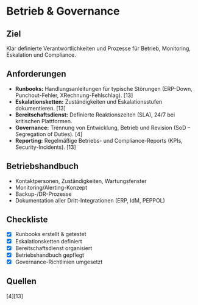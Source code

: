 # Betrieb & Governance

## Ziel
Klar definierte Verantwortlichkeiten und Prozesse für Betrieb, Monitoring, Eskalation und Compliance.

## Anforderungen
- **Runbooks:** Handlungsanleitungen für typische Störungen (ERP-Down, Punchout-Fehler, XRechnung-Fehlschlag). [13]
- **Eskalationsketten:** Zuständigkeiten und Eskalationsstufen dokumentieren. [13]
- **Bereitschaftsdienst:** Definierte Reaktionszeiten (SLA), 24/7 bei kritischen Plattformen.
- **Governance:** Trennung von Entwicklung, Betrieb und Revision (SoD – Segregation of Duties). [4]
- **Reporting:** Regelmäßige Betriebs- und Compliance-Reports (KPIs, Security-Incidents). [13]

## Betriebshandbuch
- Kontaktpersonen, Zuständigkeiten, Wartungsfenster  
- Monitoring/Alerting-Konzept  
- Backup-/DR-Prozesse  
- Dokumentation aller Dritt-Integrationen (ERP, IdM, PEPPOL)

## Checkliste
- [x] Runbooks erstellt & getestet  
- [x] Eskalationsketten definiert  
- [x] Bereitschaftsdienst organisiert  
- [x] Betriebshandbuch gepflegt  
- [x] Governance-Richtlinien umgesetzt

## Quellen
[4][13]
